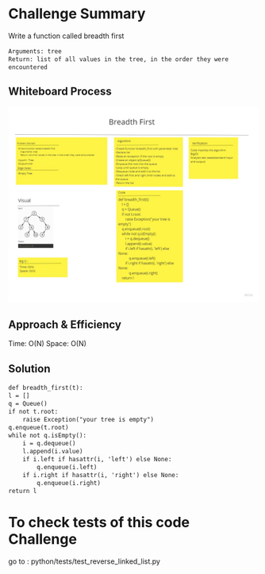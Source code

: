 # Challenge Summary
<!-- Description of the challenge -->
Write a function called breadth first

    Arguments: tree
    Return: list of all values in the tree, in the order they were encountered

## Whiteboard Process
<!-- Embedded whiteboard image -->
![Whiteboard Process](cc17.jpg)
## Approach & Efficiency
<!-- What approach did you take? Why? What is the Big O space/time for this approach? -->
Time: O(N)
Space: O(N)

## Solution
<!-- Show how to run your code, and examples of it in action -->

    def breadth_first(t):
    l = []
    q = Queue()
    if not t.root:
        raise Exception("your tree is empty")
    q.enqueue(t.root)
    while not q.isEmpty():
        i = q.dequeue()
        l.append(i.value)
        if i.left if hasattr(i, 'left') else None:
            q.enqueue(i.left)
        if i.right if hasattr(i, 'right') else None:
            q.enqueue(i.right)
    return l


# To check tests of this code Challenge
go to : 
python/tests/test_reverse_linked_list.py
